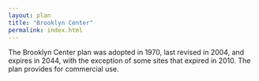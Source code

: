 ```yaml
---
layout: plan
title: "Brooklyn Center"
permalink: index.html
---
```


The Brooklyn Center plan was adopted in 1970, last revised in 2004, and expires in 2044, with the exception of some sites that expired in 2010. The plan provides for commercial use.  